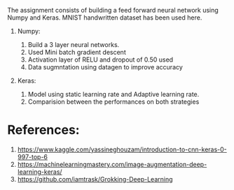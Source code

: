 The assignment consists of building a feed forward neural network using Numpy and Keras. MNIST handwritten dataset has been used here.

1. Numpy:
   1. Build a 3 layer neural networks.
   2. Used Mini batch gradient descent 
   3. Activation layer of RELU and dropout of 0.50 used 
   4. Data sugmntation using datagen to improve accuracy
    
3. Keras:
   1. Model using static learning rate and Adaptive learning rate.
   2. Comparision between the performances on both strategies



# References:
 1. https://www.kaggle.com/yassineghouzam/introduction-to-cnn-keras-0-997-top-6
 2. https://machinelearningmastery.com/image-augmentation-deep-learning-keras/
 3. https://github.com/iamtrask/Grokking-Deep-Learning
